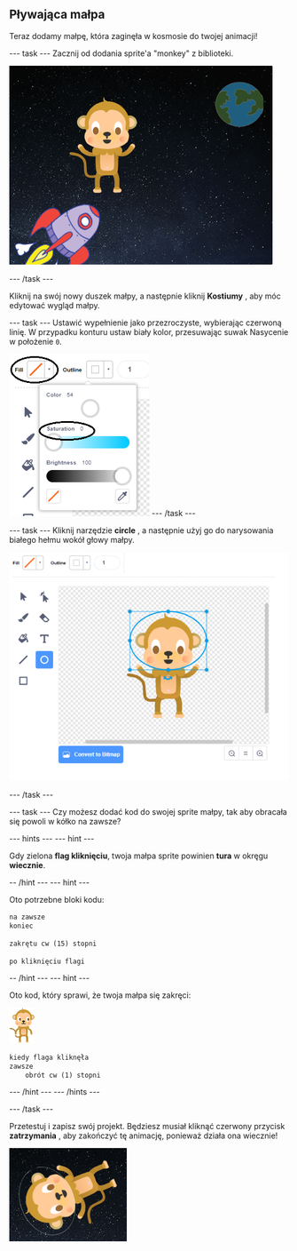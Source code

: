 ## Pływająca małpa

Teraz dodamy małpę, która zaginęła w kosmosie do twojej animacji!

\--- task \--- Zacznij od dodania sprite'a "monkey" z biblioteki.

![Dodanie sprita małpy](images/space-monkey-sprite.png)

\--- /task \---

Kliknij na swój nowy duszek małpy, a następnie kliknij **Kostiumy** , aby móc edytować wygląd małpy.

\--- task \--- Ustawić wypełnienie jako przezroczyste, wybierając czerwoną linię. W przypadku konturu ustaw biały kolor, przesuwając suwak Nasycenie w położenie `0`.

![Zrób biały kolor](images/make-white.png) \--- /task \---

\--- task \--- Kliknij narzędzie **circle** , a następnie użyj go do narysowania białego hełmu wokół głowy małpy.

![Małpi kosmiczny hełm](images/space-monkey-edit.png)

\--- /task \---

\--- task \--- Czy możesz dodać kod do swojej sprite małpy, tak aby obracała się powoli w kółko na zawsze?

\--- hints \--- \--- hint \---

Gdy zielona **flag kliknięciu**, twoja małpa sprite powinien **tura** w okręgu **wiecznie**.

-- /hint \--- \--- hint \---

Oto potrzebne bloki kodu:

```blocks3
na zawsze
koniec

zakrętu cw (15) stopni

po kliknięciu flagi
```

-- /hint \--- \--- hint \---

Oto kod, który sprawi, że twoja małpa się zakręci:

![Sprite małpa](images/sprite-monkey.png)

```blocks3
kiedy flaga kliknęła
zawsze
    obrót cw (1) stopni
```

\--- /hint \--- \--- /hints \---

\--- /task \---

Przetestuj i zapisz swój projekt. Będziesz musiał kliknąć czerwony przycisk **zatrzymania** , aby zakończyć tę animację, ponieważ działa ona wiecznie!

![Przetestuj wirującą małpę](images/space-spin-test.png)